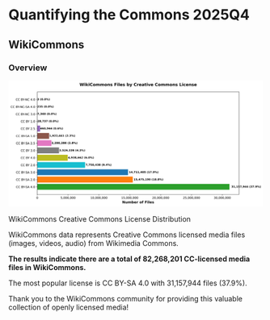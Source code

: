 # Quantifying the Commons 2025Q4

<!-- WikiCommons Start -->


## WikiCommons


<!-- Overview Start -->

### Overview

![WikiCommons Creative Commons License Distribution](3-report\wikicommons_summary.png)

WikiCommons Creative Commons License Distribution

WikiCommons data represents Creative Commons licensed media files (images, videos, audio) from Wikimedia Commons.

**The results indicate there are a total of 82,268,201 CC-licensed media files in WikiCommons.**

The most popular license is CC BY-SA 4.0 with 31,157,944 files (37.9%).

Thank you to the WikiCommons community for providing this valuable collection of openly licensed media!

<!-- Overview End -->


<!-- WikiCommons End -->

